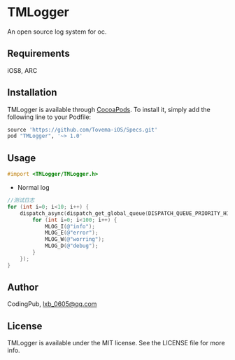 # TMLogger

An open source log system for oc.

## Requirements

iOS8, ARC

## Installation

TMLogger is available through [CocoaPods](http://cocoapods.org). To install
it, simply add the following line to your Podfile:

```ruby
source 'https://github.com/Tovema-iOS/Specs.git'
pod "TMLogger", '~> 1.0'
```

## Usage

``` Objective-C
#import <TMLogger/TMLogger.h>
```

- Normal log

``` Objective-C
//测试日志
for (int i=0; i<10; i++) {
    dispatch_async(dispatch_get_global_queue(DISPATCH_QUEUE_PRIORITY_HIGH, 0), ^(void) {
        for (int i=0; i<100; i++) {
            MLOG_I(@"info");
            MLOG_E(@"error");
            MLOG_W(@"worring");
            MLOG_D(@"debug");
        }
    });
}
```

## Author

CodingPub, lxb_0605@qq.com

## License

TMLogger is available under the MIT license. See the LICENSE file for more info.
